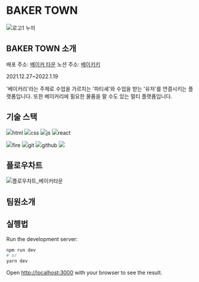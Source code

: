 # BAKER TOWN
![로고1 누끼](https://user-images.githubusercontent.com/74632731/150452173-3239f42a-8b39-491c-ab59-b6aeb50ffaef.png)

## BAKER TOWN 소개
배포 주소: <a href="https://bakertown.site">베이커 타운</a>
노션 주소: <a href="https://opalescent-safflower-0c6.notion.site/baikiki-bf47af83bba2436d999d2e65e2484bb6">베이키키</a>

2021.12.27~2022.1.19

'베이커리'라는 주제로 수업을 가르치는 '파티셰'와 수업을 받는 '유저'를 연결시키는 플랫폼입니다.
또한 베이커리에 필요한 물품을 팔 수도 있는 멀티 플랫폼입니다.

## 기술 스택
<img src="https://img.shields.io/badge/html5-E34F26?style=for-the-badge&logo=html5&logoColor=white">html
<img src="https://img.shields.io/badge/css-1572B6?style=for-the-badge&logo=css3&logoColor=white">css
<img src="https://img.shields.io/badge/javascript-F7DF1E?style=for-the-badge&logo=javascript&logoColor=black">js
<img src="https://img.shields.io/badge/react-61DAFB?style=for-the-badge&logo=react&logoColor=black">react

<img src="https://img.shields.io/badge/firebase-FFCA28?style=for-the-badge&logo=firebase&logoColor=white">fire
<img src="https://img.shields.io/badge/git-F05032?style=for-the-badge&logo=git&logoColor=white">git
<img src="https://img.shields.io/badge/github-181717?style=for-the-badge&logo=github&logoColor=white">github
<img src="https://img.shields.io/badge/next-181717?style=for-the-badge&logo=next&logoColor=white">

## 플로우차트
![플로우차트_베이커타운](https://user-images.githubusercontent.com/74632731/150452747-c22a85aa-ddb6-4e2a-b072-401b1eace30e.png)

## 팀원소개

## 실행법

Run the development server:

```bash
npm run dev
# or
yarn dev
```

Open [http://localhost:3000](http://localhost:3000) with your browser to see the result.

